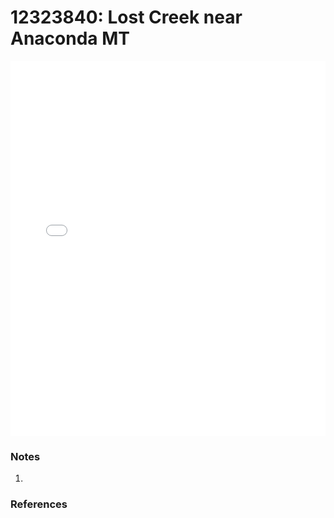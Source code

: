 # 12323840: Lost Creek near Anaconda MT

<iframe src="/_static/stations/12323840_fdc.html" width="100%" height="600" frameborder="0"></iframe>

### Notes
1. 

### References

